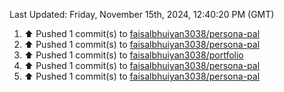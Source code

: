 <!--RECENT_ACTIVITY:last_update-->
Last Updated: Friday, November 15th, 2024, 12:40:20 PM (GMT)
<!--RECENT_ACTIVITY:last_update_end-->
<!--RECENT_ACTIVITY:start-->
1. ⬆️ Pushed 1 commit(s) to [faisalbhuiyan3038/persona-pal](https://github.com/faisalbhuiyan3038/persona-pal)<br>
2. ⬆️ Pushed 1 commit(s) to [faisalbhuiyan3038/persona-pal](https://github.com/faisalbhuiyan3038/persona-pal)<br>
3. ⬆️ Pushed 1 commit(s) to [faisalbhuiyan3038/portfolio](https://github.com/faisalbhuiyan3038/portfolio)<br>
4. ⬆️ Pushed 1 commit(s) to [faisalbhuiyan3038/persona-pal](https://github.com/faisalbhuiyan3038/persona-pal)<br>
5. ⬆️ Pushed 1 commit(s) to [faisalbhuiyan3038/persona-pal](https://github.com/faisalbhuiyan3038/persona-pal)<br>
<!--RECENT_ACTIVITY:end-->
